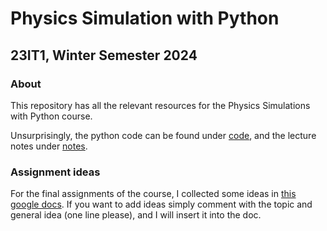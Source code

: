 # Physics Simulation with Python
## 23IT1, Winter Semester 2024

### About
This repository has all the relevant resources for the Physics Simulations with Python course.

Unsurprisingly, the python code can be found under [code](https://github.com/pelegs/physics_simulations_course/tree/main/code), and the lecture notes under [notes](https://github.com/pelegs/physics_simulations_course/tree/main/notes).

### Assignment ideas
For the final assignments of the course, I collected some ideas in [this google docs](https://docs.google.com/document/d/1Wq9SW6MhJ1XLFPA3RocyrbcJpeqHmc-5YARsDZU-kGY/edit?usp=sharing).
If you want to add ideas simply comment with the topic and general idea (one line please), and I will insert it into the doc.
